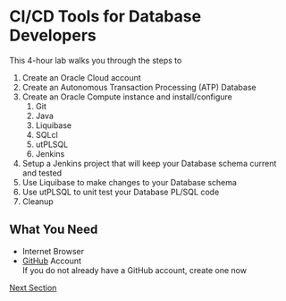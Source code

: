 # CI/CD Tools for Database Developers

This 4-hour lab walks you through the steps to

1. Create an Oracle Cloud account
1. Create an Autonomous Transaction Processing (ATP) Database
1. Create an Oracle Compute instance and install/configure  
   1. Git
   1. Java
   1. Liquibase
   1. SQLcl
   1. utPLSQL
   1. Jenkins
1. Setup a Jenkins project that will keep your Database schema current and tested
1. Use Liquibase to make changes to your Database schema
1. Use utPLSQL to unit test your Database PL/SQL code
1. Cleanup

## What You Need

* Internet Browser
* [GitHub](https://github.com/) Account  
   If you do not already have a GitHub account, create one now

[Next Section](index.html?lab=lab-1-cloud-infrastructure-configuration)
